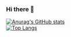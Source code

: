 ### Hi there 👋

[![Anurag's GitHub stats](https://github-readme-stats.vercel.app/api?username=RodrigoMSR&theme=dracula)](https://github.com/RodrigoMSR/github-readme-stats)
<br>
[![Top Langs](https://github-readme-stats.vercel.app/api/top-langs/?username=RodrigoMSR&theme=dracula)](https://github.com/RodrigoMSR/github-readme-stats)
